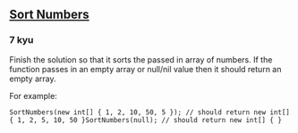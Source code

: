 <h2><a href=https://www.codewars.com/kata/5174a4c0f2769dd8b1000003/train/csharp target="_blank">Sort Numbers</a></h2><h3>7 kyu</h3><p>Finish the solution so that it sorts the passed in array of numbers. If the function passes in an empty array or null/nil value then it should return an empty array.</p><p>For example:</p><pre style="display: none;"><code class="language-r"><span class="cm-variable">solution</span>(<span class="cm-variable">c</span>(<span class="cm-number">1</span>, <span class="cm-number">2</span>, <span class="cm-number">3</span>, <span class="cm-number">10</span>, <span class="cm-number">5</span>)) <span class="cm-comment"># should return c(1, 2, 3, 5, 10)</span><span class="cm-variable">solution</span>(<span class="cm-atom">NULL</span>)              <span class="cm-comment"># should return NULL</span></code></pre><pre style="display: none;"><code class="language-php"><span class="cm-variable">solution</span>([<span class="cm-number">1</span>, <span class="cm-number">2</span>, <span class="cm-number">10</span>, <span class="cm-number">50</span>, <span class="cm-number">5</span>]); <span class="cm-comment">// should return [1,2,5,10,50]</span><span class="cm-variable">solution</span>(<span class="cm-atom">null</span>); <span class="cm-comment">// should return []</span></code></pre><pre style="display: none;"><code class="language-javascript"><span class="cm-variable">solution</span>([<span class="cm-number">1</span>, <span class="cm-number">2</span>, <span class="cm-number">10</span>, <span class="cm-number">50</span>, <span class="cm-number">5</span>]); <span class="cm-comment">// should return [1,2,5,10,50]</span><span class="cm-variable">solution</span>(<span class="cm-atom">null</span>); <span class="cm-comment">// should return []</span></code></pre><pre style="display: none;"><code class="language-typescript"><span class="cm-variable">solution</span>([<span class="cm-number">1</span>, <span class="cm-number">2</span>, <span class="cm-number">10</span>, <span class="cm-number">50</span>, <span class="cm-number">5</span>]); <span class="cm-comment">// should return [1, 2, 5, 10, 50]</span><span class="cm-variable">solution</span>([]); <span class="cm-comment">// should return []</span></code></pre><pre style="display: none;"><code class="language-coffeescript"><span class="cm-variable">solution</span><span class="cm-punctuation">(</span><span class="cm-punctuation">[</span><span class="cm-number">1</span><span class="cm-punctuation">,</span> <span class="cm-number">2</span><span class="cm-punctuation">,</span> <span class="cm-number">10</span><span class="cm-punctuation">,</span> <span class="cm-number">50</span><span class="cm-punctuation">,</span> <span class="cm-number">5</span><span class="cm-punctuation">]</span><span class="cm-punctuation">)</span> <span class="cm-comment"># should return [1,2,5,10,50]</span><span class="cm-variable">solution</span><span class="cm-punctuation">(</span><span class="cm-atom">null</span><span class="cm-punctuation">)</span> <span class="cm-comment"># should return []</span></code></pre><pre style="display: none;"><code class="language-ruby"><span class="cm-variable">solution</span>([<span class="cm-number">1</span>, <span class="cm-number">2</span>, <span class="cm-number">10</span>, <span class="cm-number">50</span>, <span class="cm-number">5</span>]) <span class="cm-comment"># should return [1,2,5,10,50]</span><span class="cm-variable">solution</span>(<span class="cm-keyword">nil</span>) <span class="cm-comment"># should return []</span></code></pre><pre style="display: none;"><code class="language-python"><span class="cm-variable">solution</span>([<span class="cm-number">1</span>,<span class="cm-number">2</span>,<span class="cm-number">3</span>,<span class="cm-number">10</span>,<span class="cm-number">5</span>]) <span class="cm-comment"># should return [1,2,3,5,10]</span><span class="cm-variable">solution</span>(<span class="cm-keyword">None</span>) <span class="cm-comment"># should return []</span></code></pre><pre style="display: none;"><code class="language-julia"><span class="cm-variable">solution</span>([<span class="cm-number">1</span>, <span class="cm-number">2</span>, <span class="cm-number">10</span>, <span class="cm-number">50</span>, <span class="cm-number">5</span>]) <span class="cm-comment"># should return [1,2,5,10,50]</span><span class="cm-variable">solution</span>(<span class="cm-builtin">nothing</span>) <span class="cm-comment"># should return []</span></code></pre><pre><code class="language-csharp"><span class="cm-variable">SortNumbers</span>(<span class="cm-keyword">new</span> <span class="cm-type">int</span>[] { <span class="cm-number">1</span>, <span class="cm-number">2</span>, <span class="cm-number">10</span>, <span class="cm-number">50</span>, <span class="cm-number">5</span> }); <span class="cm-comment">// should return new int[] { 1, 2, 5, 10, 50 }</span><span class="cm-variable">SortNumbers</span>(<span class="cm-atom">null</span>); <span class="cm-comment">// should return new int[] { }</span></code></pre><pre style="display: none;"><code class="language-rust"><span class="cm-variable">sort_numbers</span>(&amp;<span class="cm-variable-3">vec!</span>[<span class="cm-number">1</span>, <span class="cm-number">2</span>, <span class="cm-number">3</span>, <span class="cm-number">10</span>, <span class="cm-number">5</span>]); <span class="cm-comment">// should return vec![1, 2, 3, 5, 10]</span><span class="cm-variable">sort_numbers</span>(&amp;<span class="cm-variable-3">vec!</span>[]); <span class="cm-comment">// should return !vec[]</span></code></pre><pre style="display: none;"><code class="language-haskell"><span class="cm-variable">sortNumbers</span> [<span class="cm-number">1</span>, <span class="cm-number">2</span>, <span class="cm-number">10</span>, <span class="cm-number">50</span>, <span class="cm-number">5</span>] <span class="cm-keyword">=</span> <span class="cm-builtin">Just</span> [<span class="cm-number">1</span>, <span class="cm-number">2</span>, <span class="cm-number">5</span>, <span class="cm-number">10</span>, <span class="cm-number">50</span>]<span class="cm-variable">sortNumbers</span> [] <span class="cm-keyword">=</span> <span class="cm-builtin">Nothing</span></code></pre><pre style="display: none;"><code class="language-lambdacalc"><span class="cm-comment"># (Note in Lambda Calculus we have lists instead of arrays.)</span><span class="cm-variable-2">nums</span> <span class="cm-text">=</span> <span class="cm-text">cons</span> <span class="cm-number">1</span> <span class="cm-bracket">(</span><span class="cm-text">cons</span> <span class="cm-number">2</span> <span class="cm-bracket">(</span><span class="cm-text">cons</span> <span class="cm-number">10</span> <span class="cm-bracket">(</span><span class="cm-text">cons</span> <span class="cm-number">50</span> <span class="cm-bracket">(</span><span class="cm-text">cons</span> <span class="cm-number">5</span> <span class="cm-text">nil</span><span class="cm-bracket">)</span><span class="cm-bracket">)</span><span class="cm-bracket">)</span><span class="cm-bracket">)</span><span class="cm-text">sort</span> <span class="cm-text">nums</span> <span class="cm-comment"># cons 1 (cons 2 (cons 5 (cons 10 (cons 50 nil))))</span></code></pre><pre style="display: none;"><code class="language-cpp"><span class="cm-variable">sortNumbers</span>({<span class="cm-number">1</span>, <span class="cm-number">2</span>, <span class="cm-number">10</span>, <span class="cm-number">50</span>, <span class="cm-number">5</span>}) <span class="cm-comment">// sholud return {1, 2, 5, 10, 50}</span><span class="cm-variable">sortNumbers</span>({}) <span class="cm-comment">// should return {}</span></code></pre><pre style="display: none;"><code class="language-c"><span class="cm-type">int</span> <span class="cm-variable">array</span>[<span class="cm-number">5</span>] <span class="cm-operator">=</span> {<span class="cm-number">1</span>, <span class="cm-number">2</span>, <span class="cm-number">10</span>, <span class="cm-number">50</span>, <span class="cm-number">5</span>};<span class="cm-variable">sort_ascending</span>(<span class="cm-number">5</span>, <span class="cm-variable">array</span>); <span class="cm-comment">// array is now {1, 2, 5, 10, 50}</span><span class="cm-variable">sort_ascending</span>(<span class="cm-number">0</span>, <span class="cm-atom">NULL</span>); <span class="cm-comment">// nothing to do for empty array</span></code></pre><pre style="display: none;"><code class="language-cobol">      SortNumbers([<span class="cm-number">1</span>, <span class="cm-number">2</span>, <span class="cm-number">10</span>, <span class="cm-number">50</span>, <span class="cm-number">5</span>])      <span class="cm-comment">*  -&gt; res = [1, 2, 5, 10, 50]</span>      SortNumbers([])      <span class="cm-comment">*  -&gt; res = []</span></code></pre><pre style="display: none;"><code class="language-scala"><span class="cm-variable">sol</span>(<span class="cm-type">List</span>(<span class="cm-number">0</span>, <span class="cm-number">3</span>, <span class="cm-number">2</span>, <span class="cm-number">5</span>, <span class="cm-number">4</span>, <span class="cm-number">1</span>)) <span class="cm-comment">// returns List(0, 1, 2, 3, 4, 5)</span><span class="cm-variable">sol</span>(<span class="cm-type">List</span>()) <span class="cm-comment">// returns List()</span></code></pre><pre style="display: none;"><code class="language-crystal"><span class="cm-variable">solution</span>([<span class="cm-number">1</span>, <span class="cm-number">2</span>, <span class="cm-number">10</span>, <span class="cm-number">50</span>, <span class="cm-number">5</span>]) <span class="cm-comment"># should return [1,2,5,10,50]</span><span class="cm-variable">solution</span>(<span class="cm-atom">nil</span>) <span class="cm-comment"># should return [] of Int32</span></code></pre>